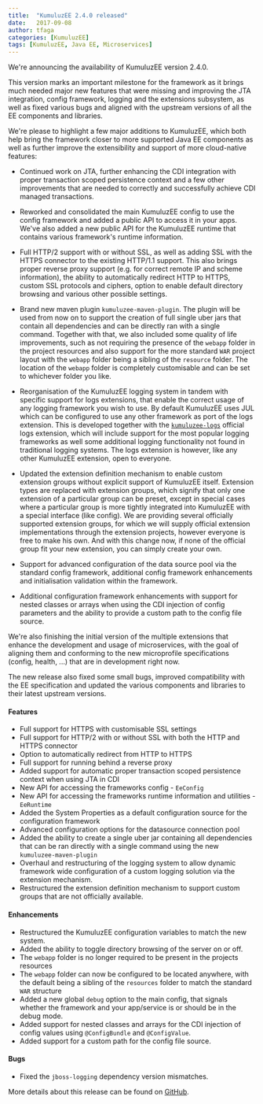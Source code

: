 ```yaml
---
title:  "KumuluzEE 2.4.0 released"
date:   2017-09-08
author: tfaga
categories: [KumuluzEE]
tags: [KumuluzEE, Java EE, Microservices]
---
```


We're announcing the availability of KumuluzEE version 2.4.0.

This version marks an important milestone for the framework as it brings much needed major new features that were
missing and improving the JTA integration, config framework, logging and the extensions subsystem, as well as
fixed various bugs and aligned with the upstream versions of all the EE components and libraries.

<!--more-->

We're please to highlight a few major additions to KumuluzEE, which both help bring the framework closer to more
supported Java EE components as well as further improve the extensibility and support of more cloud-native
features:

* Continued work on JTA, further enhancing the CDI integration with proper transaction scoped persistence context and a few other improvements that are needed to correctly and successfully achieve CDI managed transactions.

* Reworked and consolidated the main KumuluzEE config to use the config framework and added a public API to access it in your apps. We've also added a new public API for the KumuluzEE runtime that contains various framework's runtime information.

* Full HTTP/2 support with or without SSL, as well as adding SSL with the HTTPS connector to the existing HTTP/1.1 support. This also brings proper reverse proxy support (e.g. for correct remote IP and scheme information), the ability to automatically redirect HTTP to HTTPS, custom SSL protocols and ciphers, option to enable default directory browsing and various other possible settings.

* Brand new maven plugin `kumuluzee-maven-plugin`. The plugin will be used from now on to support the creation of full single uber jars that contain all dependencies and can be directly ran with a single command. Together with that, we also included some quality of life improvements, such as not requiring the presence of the `webapp` folder in the project resources and also support for the more standard `WAR` project layout with the `webapp` folder being a sibling of the `resource` folder. The location of the `webapp` folder is completely customisable and can be set to whichever folder you like.

* Reorganisation of the KumuluzEE logging system in tandem with specific support for logs extensions, that enable the correct usage of any logging framework you wish to use. By default KumuluzEE uses JUL which can be configured to use any other framework as port of the logs extension. This is developed together with the [`kumuluzee-logs`](https://github.com/kumuluz/kumuluzee-logs) official logs extension, which will include support for the most popular logging frameworks as well some additional logging functionality not found in traditional logging systems. The logs extension is however, like any other KumuluzEE extension, open to everyone.

* Updated the extension definition mechanism to enable custom extension groups without explicit support of KumuluzEE itself. Extension types are replaced with extension groups, which signify that only one extension of a particular group can be preset, except in special cases where a particular group is more tightly integrated into KumuluzEE with a special interface (like config). We are providing several officially supported extension groups, for which we will supply official extension implementations through the extension projects, however everyone is free to make his own. And with this change now, if none of the official group fit your new extension, you can simply create your own.

* Support for advanced configuration of the data source pool via the standard config framework, additional config framework enhancements and initialisation validation within the framework.

* Additional configuration framework enhancements with support for nested classes or arrays when using the CDI injection of config parameters and the ability to provide a custom path to the config file source.

We're also finishing the initial version of the multiple extensions that enhance the development and usage of microservices, with the goal of aligning them and conforming to the new microprofile specifications (config, health, ...) that are in development right now.

The new release also fixed some small bugs, improved compatibility with the EE specification and updated the various components and libraries to their latest upstream versions.

#### Features

- Full support for HTTPS with customisable SSL settings
- Full support for HTTP/2 with or without SSL with both the HTTP and HTTPS connector
- Option to automatically redirect from HTTP to HTTPS
- Full support for running behind a reverse proxy
- Added support for automatic proper transaction scoped persistence context when using JTA in CDI
- New API for accessing the frameworks config - `EeConfig`
- New API for accessing the frameworks runtime information and utilities - `EeRuntime`
- Added the System Properties as a default configuration source for the configuration framework
- Advanced configuration options for the datasource connection pool
- Added the ability to create a single uber jar containing all dependencies that can be ran directly with a single command using the new `kumuluzee-maven-plugin`
- Overhaul and restructuring of the logging system to allow dynamic framework wide configuration of a custom logging solution via the extension mechanism.
- Restructured the extension definition mechanism to support custom groups that are not officially available.

#### Enhancements

- Restructured the KumuluzEE configuration variables to match the new system.
- Added the ability to toggle directory browsing of the server on or off.
- The `webapp` folder is no longer required to be present in the projects resources
- The `webapp` folder can now be configured to be located anywhere, with the default being a sibling of the `resources` folder to match the standard `WAR` structure
- Added a new global `debug` option to the main config, that signals whether the framework and your app/service is or should be in the debug mode.
- Added support for nested classes and arrays for the CDI injection of config values using `@ConfigBundle` and `@ConfigValue`.
- Added support for a custom path for the config file source.

#### Bugs

- Fixed the `jboss-logging` dependency version mismatches.

More details about this release can be found on [GitHub](https://github.com/kumuluz/kumuluzee/releases/tag/v2.4.0).
